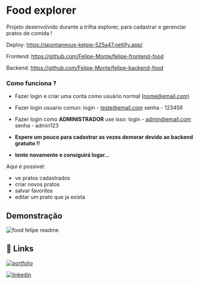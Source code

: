 
# Food explorer

Projeto desenvolvido durante a trilha explorer, para cadastrar e gerenciar pratos de comida ! 

Deploy: https://spontaneous-kelpie-525a47.netlify.app/

Frontend: https://github.com/Felipe-Monte/felipe-frontend-food

Backend: https://github.com/Felipe-Monte/felipe-backend-food







### Como funciona ? 
* Fazer login e criar uma conta como usuário normal (nome@email.com)

* Fazer login usuario comun:
 login - teste@email.com
 senha - 123456

* Fazer login como **ADMINISTRADOR** use isso: 
  login - admin@email.com
  senha - admin123

* **Espere um pouco para cadastrar as vezes demorar devido ao backend gratuito !!**
* **tente novamente e consiguirá logar...**

Aqui é possivel:
- ve pratos cadastrados
- criar novos pratos
- salvar favoritos
- editar um prato que ja exista

## Demonstração


![food felipe readme](https://github.com/Felipe-Monte/felipe-frontend-food/assets/109633306/09774a6b-0bda-4903-a371-9d2dfeaec0cc)


## 🔗 Links
[![portfolio](https://img.shields.io/badge/my_portfolio-000?style=for-the-badge&logo=ko-fi&logoColor=white)](https://github.com/Felipe-Monte)

[![linkedin](https://img.shields.io/badge/linkedin-0A66C2?style=for-the-badge&logo=linkedin&logoColor=white)](https://www.linkedin.com/in/carlosfelipemonte/)

